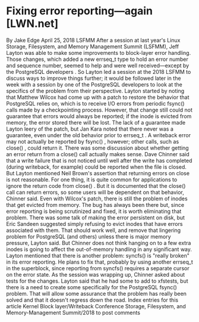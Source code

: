 # Fixing error reporting—again [LWN.net]

By
Jake Edge
April 25, 2018
LSFMM
After a
session
at last year's Linux
Storage, Filesystem, and Memory Management Summit (LSFMM), Jeff Layton was able to
make some improvements
to block-layer error
handling.  Those changes, which
added
a new
errseq_t
type to hold an error number and sequence number, seemed
to help and were well 
received—except
by the PostgreSQL
developers
.  So Layton led a session at the 2018 LSFMM to discuss ways
to improve things further; it would be followed later in the week with a
session by one of the PostgreSQL developers to look at the specifics of the
problem from their perspective.
Layton started by noting that Matthew Wilcox had come up with a
patch
to restore the
behavior that PostgreSQL relies on, which is to receive I/O errors from
periodic
fsync()
calls made by a checkpointing process. However,
that change still could not 
guarantee that errors would always be reported; if the inode is evicted
from memory, the error stored there will be lost.  The lack of a guarantee
made Layton leery of the patch, but Jan Kara noted that there never was a
guarantee, even under the old behavior prior to
errseq_t
.
A writeback error may not actually be reported by
fsync()
,
however; other calls, such as
close()
, could return it. 
There was some discussion about whether getting 
an error return from a
close()
call actually makes sense.  Dave
Chinner said that a write failure that is not noticed until well after the
write has completed (during writeback, for example) could be reported when
the file is closed.
But Layton mentioned Neil Brown's assertion that
returning errors on close is not reasonable.  For one thing, it is quite
common for applications to ignore the return code from
close()
.  But it is
documented that the
close()
call can return errors, so some
users will be dependent on
that
behavior, Chinner said.
Even with Wilcox's patch, there is still the problem of inodes that get
evicted from memory.  The bug has always been there but, since
error reporting is being scrutinized and fixed, it is worth eliminating that problem.
There was some talk of making the error persistent on 
disk, but Eric Sandeen suggested simply refusing to evict
inodes that have errors associated with them.
That should work well, and remove that lingering problem for PostgreSQL
(and others) unless there is major memory pressure, Layton said.  But
Chinner does not think hanging on to a few extra inodes is going to affect
the out-of-memory handling in any significant way.
Layton mentioned that  there is another problem:
syncfs()
is "really broken" in its error reporting.  He plans to fix that, probably
by using another
errseq_t
in the superblock, since reporting from
syncfs()
requires a
separate cursor on the error state.
As the session was wrapping up, Chinner asked about tests for the changes.
Layton said that he had some to add to xfstests, but there is a need to
create some specifically for the PostgreSQL
fsync()
problem.  That
will allow some assurance that the problem has really been solved and that it
doesn't regress down the road.
Index entries for this article
Kernel
Block layer/Writeback
Conference
Storage, Filesystem, and Memory-Management Summit/2018
to post comments